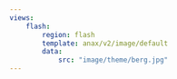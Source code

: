 ```yaml
---
views:
    flash:
        region: flash
        template: anax/v2/image/default
        data:
            src: "image/theme/berg.jpg"
---
```

